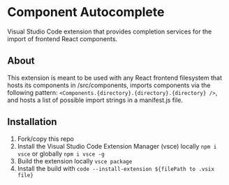 # Component Autocomplete

Visual Studio Code extension that provides completion services for the import of frontend React components.

## About

This extension is meant to be used with any React frontend filesystem that hosts its components in /src/components, imports components via the following pattern: `<Components.{directory}.{directory}.{directory} />`, and hosts a list of possible import strings in a manifest.js file.

## Installation

  1. Fork/copy this repo
  2. Install the Visual Studio Code Extension Manager (vsce) locally `npm i vsce` or globally `npm i vsce -g`
  3. Build the extension locally `vsce package`
  4. Install the build with `code --install-extension ${filePath to .vsix file}`
